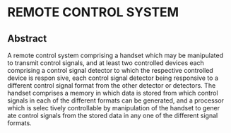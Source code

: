 # REMOTE CONTROL SYSTEM

## Abstract
A remote control system comprising a handset which may be manipulated to transmit control signals, and at least two controlled devices each comprising a control signal detector to which the respective controlled device is respon sive, each control signal detector being responsive to a different control signal format from the other detector or detectors. The handset comprises a memory in which data is stored from which control signals in each of the different formats can be generated, and a processor which is selec tively controllable by manipulation of the handset to gener ate control signals from the stored data in any one of the different signal formats.
